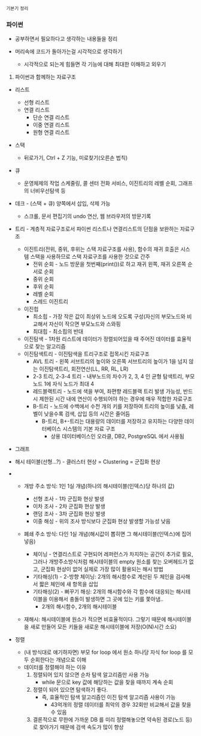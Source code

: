 `기본기` `정리`

### 파이썬

- 공부하면서 필요하다고 생각하는 내용들을 정리

- 머리속에 코드가 돌아가는걸 시각적으로 생각하기
    - 시각적으로 되는게 힘들면 각 기능에 대해 최대한 이해하고 외우기

1. 파이썬과 함께하는 자료구조

- 리스트
    - 선형 리스트
    - 연결 리스트
        - 단순 연결 리스트
        - 이중 연결 리스트
        - 원형 연결 리스트
- 스택
    - 뒤로가기, Ctrl + Z 기능, 미로찾기(오른손 법칙)
- 큐
    - 운영체제의 작업 스케줄링, 콜 센터 전화 서비스, 이진트리의 레벨 순회, 그래프의 너비우선탐색 등
- 데크 - (스택 + 큐) 양쪽에서 삽입, 삭제 가능
    - 스크롤, 문서 편집기의 undo 연산, 웹 브라우저의 방문기록
- 트리 - 계층적 자료구조로서 파이썬 리스트나 연결리스트의 단점을 보완하는 자료구조
    - 이진트리(전위, 중위, 후위는 스택 자료구조를 사용), 함수의 재귀 호출은 시스템 스택을 사용하므로 스택 자료구조를 사용한 것으로 간주
        - 전위 순회 - 노드 방문을 첫번째(print())로 하고 재귀 왼쪽, 재귀 오른쪽 순서로 순회
        - 중위 순회
        - 후위 순회
        - 레벨 순회
        - 스레드 이진트리
    - 이진힙
        - 최소힙 - 가장 작은 값이 최상위 노드에 오도록 구성(자신의 부모노드와 비교해서 자신이 작으면 부모노드와 스와핑
        - 최대힙 - 최소힙의 반대
    - 이진탐색 - 1차원 리스트에 데이터가 정렬되어있을 때 주어진 데이터를 효율적으로 찾는 알고리즘
    - 이진탐색트리 - 이진탐색을 트리구조로 접목시킨 자료구조
        - AVL 트리 - 왼쪽 서브트리의 높이와 오른쪽 서브트리의 높이가 1을 넘지 않는 이진탐색트리, 회전연산(LL, RR, RL, LR)
        - 2-3 트리, 2-3-4 트리 - 내부노드의 차수가 2, 3, 4 인 균형 탐색트리, 부모 노드 1에 자식 노드가 최대 4
        - 레드블랙트리 - 노드에 색을 부여, 좌편향 레드블랙 트리 발생 가능성, 반드시 제한된 시간 내에 연산이 수행되어야 하는 경우에 매우 적합한 자료구조
        - B-트리 - 노드에 수백에서 수천 개의 키를 저장하여 트리의 높이를 낮춤, 레벨이 낮을수록 검색, 삽입 등의 시간은 줄어듬
            - B-트리, B+-트리는 대용량의 데이터를 저장하고 유지하는 다양한 데이터베이스 시스템의 기본 자료 구조
                - 상용 데이터베이스인 오라클, DB2, PostgreSQL 에서 사용됨
- 그래프

- 해시 테이블(선형...?) - 클러스터 현상 = Clustering = 군집화 현상

- 
    - 개방 주소 방식: 1인 1실 개념(하나의 해시테이블(인덱스)당 하나의 값)
        - 선형 조사 - 1차 군집화 현상 발생
        - 이차 조사 - 2차 군집화 현상 발생
        - 랜덤 조사 - 3차 군집화 현상 발생
        - 이중 해싱 - 위의 조사 방식보다 군집화 현상 발생할 가능성 낮음
    - 폐쇄 주소 방식: 다인 1실 개념(해시값이 뽑히면 그 해시테이블(인덱스)에 집어넣음)
        - 체이닝 - 연결리스트로 구현되어 레퍼런스가 차지하는 공간이 추가로 필요, 그러나 개방주소방식처럼 해시테이블의 empty 원소를 찾는 오버헤드가 없고, 군집화 현상이 없어 실제로 가장 많이 활용되는 해시 방법
        - 기타해싱(1) - 2-방향 체이닝: 2개의 해시함수로 계산된 두 체인을 검사해서 짧은 체인에 새 항목을 삽입
        - 기타해싱(2) - 뻐꾸기 해싱: 2개의 해시함수와 각 함수에 대응되는 해시테이블을 이용해서 충돌이 발생하면 그 곳에 있는 키를 쫓아냄..
            - 2개의 해시함수, 2개의 해시테이블
        
    - 재해시: 해시테이블에 원소가 적으면 비효율적이다. 그렇기 때문에 해시테이블을 새로 만들어 모든 키들을 새로운 해시테이블에 저장(O(N)시간 소요)

- 정렬
    - (내 방식대로 얘기하자면) 부모 for loop 에서 원소 하나당 자식 for loop 를 모두 순회한다는 개념으로 이해
    - 데이터를 정렬해야 하는 이유
        1. 정렬되어 있지 않으면 순차 탐색 알고리즘만 사용 가능
            - while 문으로 key 값에 해당하는 값을 찾을 때까지 계속 순회
        2. 정렬이 되어 있으면 탐색하기 좋다.
            - 즉, 효율적인 탐색 알고리즘인 이진 탐색 알고리즘 사용이 가능
                - 43억개의 정렬 데이터를 최악의 경우 32회만 비교해서 값을 찾을 수 있음
        3. 결론적으로 무한에 가까운 DB 를 미리 정렬해놓으면 약속된 경로(노드 등)로 찾아가기 때문에 검색 속도가 많이 향상

